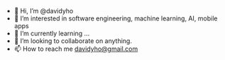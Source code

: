 - 👋 Hi, I’m @davidyho
- 👀 I’m interested in software engineering, machine learning, AI, mobile apps
- 🌱 I’m currently learning ...
- 💞️ I’m looking to collaborate on anything.
- 📫 How to reach me davidyho@gmail.com

<!---
davidyho/davidyho is a ✨ special ✨ repository because its `README.md` (this file) appears on your GitHub profile.
You can click the Preview link to take a look at your changes.
--->
